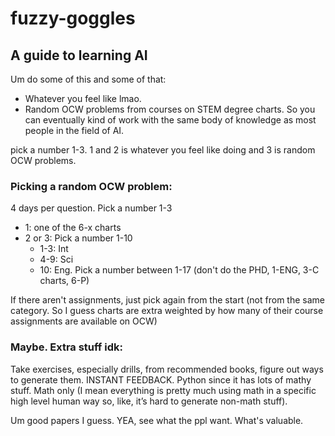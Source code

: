 ﻿# fuzzy-goggles
## A guide to learning AI

Um do some of this and some of that:
- Whatever you feel like lmao.
- Random OCW problems from courses on STEM degree charts. So you can eventually kind of work with the same body of knowledge as most people in the field of AI.

pick a number 1-3. 1 and 2 is whatever you feel like doing and 3 is random OCW problems.

### Picking a random OCW problem:

4 days per question.
Pick a number 1-3
- 1: one of the 6-x charts
- 2 or 3: Pick a number 1-10
    - 1-3: Int
    - 4-9: Sci
    - 10: Eng. Pick a number between 1-17 (don't do the PHD, 1-ENG, 3-C charts, 6-P)

If there aren't assignments, just pick again from the start (not from the same category. So I guess charts are extra weighted by how many of their course assignments are available on OCW)

### Maybe. Extra stuff idk:

Take exercises, especially drills, from recommended books, figure out ways to generate them. INSTANT FEEDBACK. Python since it has lots of mathy stuff. Math only (I mean 
everything is pretty much using math in a specific high level human way so, like, it’s hard to generate non-math stuff).

Um good papers I guess. YEA, see what the ppl want. What's valuable.

